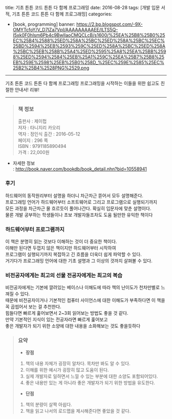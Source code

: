 title: 기초 튼튼 코드 튼튼 다 함께 프로그래밍
date: 2016-08-28
tags: [개발 입문 서적, 기초 튼튼 코드 튼튼 다 함께 프로그래밍]
categories:
- [book, programming]
banner: https://2.bp.blogspot.com/-9X-OMYTcfoY/V_D7IZa7VpI/AAAAAAAAAEE/lLTS5Q-I5xk0F0hlsm6Pb4c9BwIlaoCMQCLcB/s1600/%25EA%25B8%25B0%25EC%25B4%2588%25ED%258A%25BC%25ED%258A%25BC%25EC%25BD%2594%25EB%2593%259C%25ED%258A%25BC%25ED%258A%25BC%25EB%258B%25A4%25ED%2595%25A8%25EA%25BB%2598%25ED%2594%2584%25EB%25A1%259C%25EA%25B7%25B8%25EB%259E%2598%25EB%25B0%258D_%25EC%259E%2585%25EC%25B2%25B4%2528PNG%2529.png

---
기초 튼튼 코드 튼튼 다 함께 프로그래밍 프로그래밍을 시작하는 이들을 위한 쉽고도 친절한 안내서! 리뷰!

<!-- more -->

---

>### 책 정보 
>출판사 : 제이펍  
>저자 : 타니지리 카오리  
>역자 : 정인식
>출간 : 2016-05-12  
>페이지 : 296 쪽  
>ISBN :  9791185890494  
>가격 : 22,000원

- 자세한 정보  
: <http://book.naver.com/bookdb/book_detail.nhn?bid=10558941>

### 후기
하드웨어의 동작원리부터 설명을 하더니 차근차근 뜯어서 모두 설명해준다.  
프로그래밍 언어가 하드웨어부터 소프트웨어로 그리고 프로그램으로 실행되기까지  
모든 과정을 차근차근 물 흐르듯이 풀어나간다. 확실히 입문자에 맞춘 설명이다.  
물론 개발 공부하는 학생들이나 초보 개발자들조차도 도움 될만한 유익한 책이다

### 하드웨어부터 프로그램까지
이 책은 분명히 읽는 것보다 이해하는 것이 더 중요한 책이다.  
이해만 된다면 두껍지 않은 책이지만 하드웨어부터 시작하여  
프로그램이 실행되기까지 복잡하고 긴 흐름을 더욱더 쉽게 파악할 수 있다.  
거기다가 프로그래밍 언어에 대한 기초 설명과 그 이상의 것까지 살펴볼 수 있다.

### 비전공자에게는 최고의 선물 전공자에게는 최고의 복습
비전공자에게는 기본에 깔려있는 베이스나 이해도에 따라 책의 난이도가 천차만별로 느껴질 수 있다.  
때문에 비전공자이거나 기본적인 컴퓨터 사이언스에 대한 이해도가 부족하다면 이 책을 꼭 곱씹어서 보는 걸 추천한다.  
힘들다면 빠르게 훑어보면서 2~3회 읽어보는 방법도 좋을 것 같다.  
만약 기본적인 지식이 있는 전공자라면 빠르게 훑어보고  
좋은 개발자가 되기 위한 소양에 대한 내용을 소화해보는 것도 좋을듯하다

>### 요약
>- **장점**
>1. 책의 내용 자체가 굉장히 알차다. 목차만 봐도 알 수 있다.
>2. 이해를 위한 예시가 굉장히 많고 도움이 된다.
>3. 실제 개발자로 일하면서 느낄 수 있는 부분에 대한 소양도 포함되어있다.
>4. 좋은 내용만 있는 게 아니라 좋은 개발자가 되기 위한 방법을 유도한다.
>
>- **단점**
>1. 책의 분량이 살짝 아쉽다.  
>2. 책을 읽고 나서의 로드맵을 제시해준다면 좋았을 것 같다.